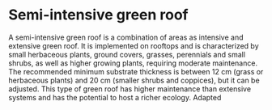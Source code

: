# Semi-intensive green roof
A semi-intensive green roof is a combination of areas as intensive and extensive green roof. It is implemented on rooftops and is characterized by small herbaceous plants, ground covers, grasses, perennials and small shrubs, as well as higher growing plants, requiring moderate maintenance. The recommended minimum substrate thickness is between 12 cm (grass or herbaceous plants) and 20 cm (smaller shrubs and coppices), but it can be adjusted. This type of green roof has higher maintenance than extensive systems and has the potential to host a richer ecology. Adapted
